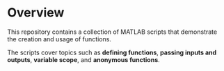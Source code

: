 # Overview
This repository contains a collection of MATLAB scripts that demonstrate the creation and usage of functions. 

The scripts cover topics such as **defining functions**, **passing inputs and outputs**, **variable scope**, and **anonymous functions**.

